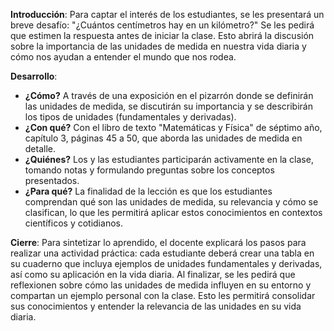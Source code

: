 **Introducción**: Para captar el interés de los estudiantes, se les presentará un breve desafío: "¿Cuántos centímetros hay en un kilómetro?" Se les pedirá que estimen la respuesta antes de iniciar la clase. Esto abrirá la discusión sobre la importancia de las unidades de medida en nuestra vida diaria y cómo nos ayudan a entender el mundo que nos rodea.

**Desarrollo**:

- **¿Cómo?** A través de una exposición en el pizarrón donde se definirán las unidades de medida, se discutirán su importancia y se describirán los tipos de unidades (fundamentales y derivadas).
- **¿Con qué?** Con el libro de texto "Matemáticas y Física" de séptimo año, capítulo 3, páginas 45 a 50, que aborda las unidades de medida en detalle.
- **¿Quiénes?** Los y las estudiantes participarán activamente en la clase, tomando notas y formulando preguntas sobre los conceptos presentados.
- **¿Para qué?** La finalidad de la lección es que los estudiantes comprendan qué son las unidades de medida, su relevancia y cómo se clasifican, lo que les permitirá aplicar estos conocimientos en contextos científicos y cotidianos.

**Cierre**: Para sintetizar lo aprendido, el docente explicará los pasos para realizar una actividad práctica: cada estudiante deberá crear una tabla en su cuaderno que incluya ejemplos de unidades fundamentales y derivadas, así como su aplicación en la vida diaria. Al finalizar, se les pedirá que reflexionen sobre cómo las unidades de medida influyen en su entorno y compartan un ejemplo personal con la clase. Esto les permitirá consolidar sus conocimientos y entender la relevancia de las unidades en su vida diaria.